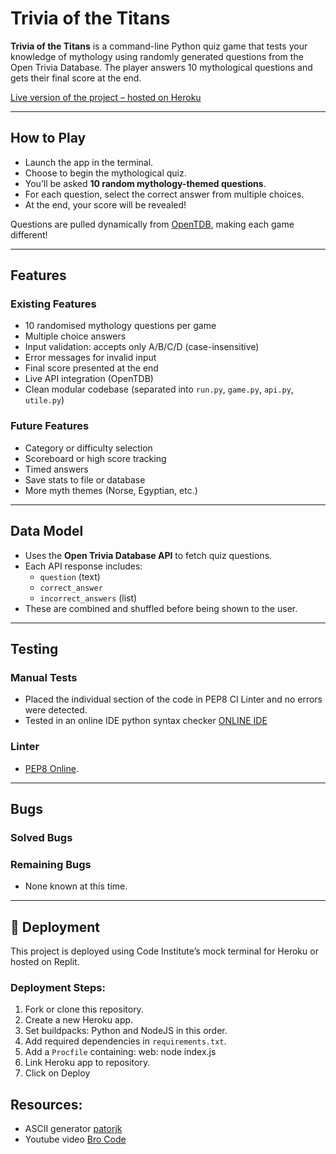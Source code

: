 # Trivia of the Titans

**Trivia of the Titans** is a command-line Python quiz game that tests your knowledge of mythology using randomly generated questions from the Open Trivia Database. The player answers 10 mythological questions and gets their final score at the end. 

[Live version of the project – hosted on Heroku]()

---

## How to Play

- Launch the app in the terminal.
- Choose to begin the mythological quiz.
- You’ll be asked **10 random mythology-themed questions**.
- For each question, select the correct answer from multiple choices.
- At the end, your score will be revealed!

Questions are pulled dynamically from [OpenTDB](https://opentdb.com), making each game different!

---

## Features

### Existing Features

- 10 randomised mythology questions per game
- Multiple choice answers
- Input validation: accepts only A/B/C/D (case-insensitive)
- Error messages for invalid input
- Final score presented at the end
- Live API integration (OpenTDB)
- Clean modular codebase (separated into `run.py`, `game.py`, `api.py`, `utile.py`)

### Future Features

- Category or difficulty selection
- Scoreboard or high score tracking
- Timed answers
- Save stats to file or database
- More myth themes (Norse, Egyptian, etc.)

---

## Data Model

- Uses the **Open Trivia Database API** to fetch quiz questions.
- Each API response includes:
  - `question` (text)
  - `correct_answer`
  - `incorrect_answers` (list)
- These are combined and shuffled before being shown to the user.

---

## Testing

### Manual Tests
- Placed the individual section of the code in PEP8 CI Linter and no errors were detected.
- Tested in an online IDE python syntax checker [ONLINE IDE](https://www.online-ide.com/online_python_syntax_checker)

### Linter

- [PEP8 Online](https://pep8ci.herokuapp.com/).

---

## Bugs

### Solved Bugs



### Remaining Bugs

- None known at this time.

---

## 🚀 Deployment

This project is deployed using Code Institute’s mock terminal for Heroku or hosted on Replit.

### Deployment Steps:

1. Fork or clone this repository.
2. Create a new Heroku app.
3. Set buildpacks: Python and NodeJS in this order.
4. Add required dependencies in `requirements.txt`.
5. Add a `Procfile` containing: web: node index.js
6. Link Heroku app to repository.
7. Click on Deploy

## Resources:
- ASCII generator [patorjk](https://patorjk.com/software/taag/#p=display&f=Graffiti&t=Type%20Something%20)
- Youtube video [Bro Code](https://www.youtube.com/watch?v=zehwgTB0vV8)